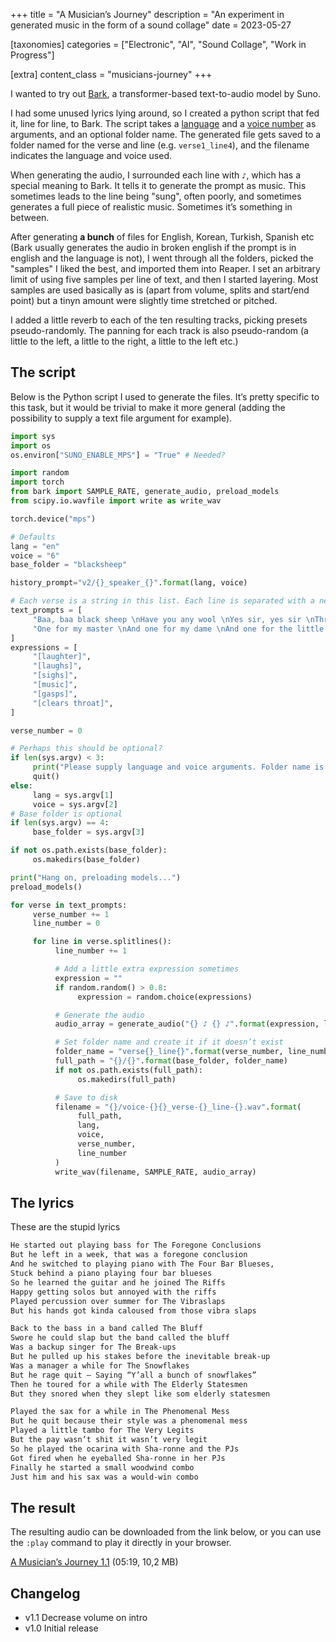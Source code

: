 +++
title = "A Musician’s Journey"
description = "An experiment in generated music in the form of a sound collage"
date = 2023-05-27

[taxonomies]
categories = ["Electronic", "AI", "Sound Collage", "Work in Progress"]

[extra]
content_class = "musicians-journey"
+++

I wanted to try out [Bark](https://github.com/suno-ai/bark), a transformer-based text-to-audio model by Suno.

I had some unused lyrics lying around, so I created a python script that fed it, line for line, to Bark. The script takes a [language](https://github.com/suno-ai/bark#supported-languages) and a [voice number](https://suno-ai.notion.site/8b8e8749ed514b0cbf3f699013548683?v=bc67cff786b04b50b3ceb756fd05f68c) as arguments, and an optional folder name. The generated file gets saved to a folder named for the verse and line (e.g. `verse1_line4`), and the filename indicates the language and voice used.

When generating the audio, I surrounded each line with `♪`, which has a special meaning to Bark. It tells it to generate the prompt as music. This sometimes leads to the line being "sung", often poorly, and sometimes generates a full piece of realistic music. Sometimes it’s something in between.

After generating **a bunch** of files for English, Korean, Turkish, Spanish etc (Bark usually generates the audio in broken english if the prompt is in english and the language is not), I went through all the folders, picked the "samples" I liked the best, and imported them into Reaper. I set an arbitrary limit of using five samples per line of text, and then I started layering. Most samples are used basically as is (apart from volume, splits and start/end point) but a tinyn amount were slightly time stretched or pitched.

I added a little reverb to each of the ten resulting tracks, picking presets pseudo-randomly. The panning for each track is also pseudo-random (a little to the left, a little to the right, a little to the left etc.)

## The script

Below is the Python script I used to generate the files. It’s pretty specific to this task, but it would be trivial to make it more general (adding the possibility to supply a text file argument for example).

```python
import sys
import os
os.environ["SUNO_ENABLE_MPS"] = "True" # Needed?

import random
import torch
from bark import SAMPLE_RATE, generate_audio, preload_models
from scipy.io.wavfile import write as write_wav

torch.device("mps")

# Defaults
lang = "en"
voice = "6"
base_folder = "blacksheep"

history_prompt="v2/{}_speaker_{}".format(lang, voice)

# Each verse is a string in this list. Each line is separated with a newline character.
text_prompts = [
     "Baa, baa black sheep \nHave you any wool \nYes sir, yes sir \nThree bags full",
     "One for my master \nAnd one for my dame \nAnd one for the little boy \nWho lives down the lane",
]
expressions = [
     "[laughter]",
     "[laughs]",
     "[sighs]",
     "[music]",
     "[gasps]",
     "[clears throat]",
]

verse_number = 0

# Perhaps this should be optional?
if len(sys.argv) < 3:
     print("Please supply language and voice arguments. Folder name is optional.")
     quit()
else:
     lang = sys.argv[1]
     voice = sys.argv[2]
# Base folder is optional
if len(sys.argv) == 4:
     base_folder = sys.argv[3]

if not os.path.exists(base_folder):
     os.makedirs(base_folder)

print("Hang on, preloading models...")
preload_models()

for verse in text_prompts:
     verse_number += 1
     line_number = 0

     for line in verse.splitlines():
          line_number += 1

          # Add a little extra expression sometimes
          expression = ""
          if random.random() > 0.8:
               expression = random.choice(expressions)

          # Generate the audio
          audio_array = generate_audio("{} ♪ {} ♪".format(expression, line))

          # Set folder name and create it if it doesn’t exist
          folder_name = "verse{}_line{}".format(verse_number, line_number)
          full_path = "{}/{}".format(base_folder, folder_name)
          if not os.path.exists(full_path):
               os.makedirs(full_path)

          # Save to disk
          filename = "{}/voice-{}{}_verse-{}_line-{}.wav".format(
               full_path,
               lang,
               voice,
               verse_number,
               line_number
          )
          write_wav(filename, SAMPLE_RATE, audio_array)

```

## The lyrics

These are the stupid lyrics

```txt
He started out playing bass for The Foregone Conclusions
But he left in a week, that was a foregone conclusion
And he switched to playing piano with The Four Bar Blueses,
Stuck behind a piano playing four bar blueses
So he learned the guitar and he joined The Riffs
Happy getting solos but annoyed with the riffs
Played percussion over summer for The Vibraslaps
But his hands got kinda caloused from those vibra slaps

Back to the bass in a band called The Bluff
Swore he could slap but the band called the bluff
Was a backup singer for The Break-ups
But he pulled up his stakes before the inevitable break-up
Was a manager a while for The Snowflakes
But he rage quit – Saying “Y’all a bunch of snowflakes”
Then he toured for a while with The Elderly Statesmen
But they snored when they slept like som elderly statesmen

Played the sax for a while in The Phenomenal Mess
But he quit because their style was a phenomenal mess
Played a little tambo for The Very Legits
But the pay wasn’t shit it wasn’t very legit
So he played the ocarina with Sha-ronne and the PJs
Got fired when he eyeballed Sha-ronne in her PJs
Finally he started a small woodwind combo
Just him and his sax was a would-win combo
```

## The result

The resulting audio can be downloaded from the link below, or you can use the `:play` command to play it directly in your browser.

[A Musician’s Journey 1.1](https://files.mefirst.se/mp3/spitlo_-_a-musicians-journey-1.1.mp3) (05:19, 10,2 MB)

## Changelog

  - v1.1 Decrease volume on intro
  - v1.0 Initial release
